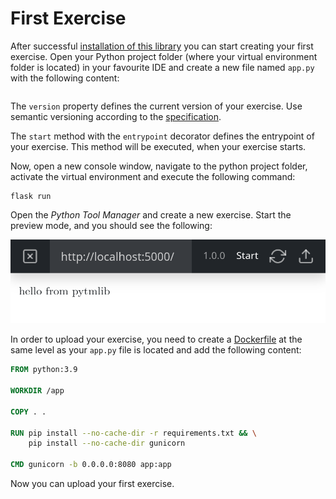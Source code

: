 # First Exercise

After successful [installation of this library](/installation) you can start creating your first exercise. Open your
Python project folder (where your virtual environment folder is located) in your
favourite IDE and create a new file named `app.py` with the following content:

```{literalinclude} ./code/first-exercise.py
```

The `version` property defines the current version of your exercise. Use semantic versioning according to
the [specification](https://semver.org/spec/v2.0.0.html).

The `start` method with the `entrypoint` decorator defines the entrypoint of your exercise. This method will be
executed, when your exercise starts.

Now, open a new console window, navigate to the python project folder, activate the virtual environment and execute the
following command:

```shell
flask run
```

Open the _Python Tool Manager_ and create a new exercise. Start the preview mode, and you should see the following:

![first exercise in preview mode](./graphs/first-exercise.png)

In order to upload your exercise, you need to create a [Dockerfile](https://docs.docker.com/engine/reference/builder/)
at the same level as your `app.py` file is located and add the following content:

```dockerfile
FROM python:3.9

WORKDIR /app

COPY . .

RUN pip install --no-cache-dir -r requirements.txt && \
    pip install --no-cache-dir gunicorn
    
CMD gunicorn -b 0.0.0.0:8080 app:app
```

Now you can upload your first exercise.